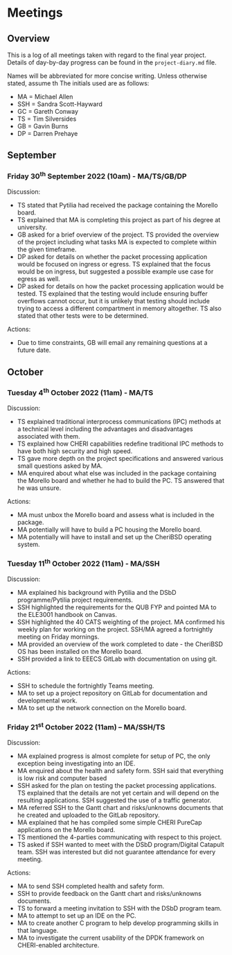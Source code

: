 # Meetings

## Overview
This is a log of all meetings taken with regard to the final year project.
Details of day-by-day progress can be found in the `project-diary.md` file.

Names will be abbreviated for more concise writing.
Unless otherwise stated, assume th
The initials used are as follows:
- MA = Michael Allen
- SSH = Sandra Scott-Hayward
- GC = Gareth Conway
- TS = Tim Silversides
- GB = Gavin Burns
- DP = Darren Prehaye

## September

### Friday 30<sup>th</sup> September 2022 (10am) - MA/TS/GB/DP
Discussion:
- TS stated that Pytilia had received the package containing the Morello board.
- TS explained that MA is completing this project as part of his degree at university.
- GB asked for a brief overview of the project. TS provided the overview of the project including what tasks MA is expected to complete within the given timeframe.
- DP asked for details on whether the packet processing application would be focused on ingress or egress. TS explained that the focus would be on ingress, but suggested a possible example use case for egress as well.
- DP asked for details on how the packet processing application would be tested. TS explained that the testing would include ensuring buffer overflows cannot occur, but it is unlikely that testing should include trying to access a different compartment in memory altogether. TS also stated that other tests were to be determined.

Actions:
- Due to time constraints, GB will email any remaining questions at a future date.

## October

### Tuesday 4<sup>th</sup> October 2022 (11am) - MA/TS
Discussion:
- TS explained traditional interprocess communications (IPC) methods at a technical level including the advantages and disadvantages associated with them.
- TS explained how CHERI capabilities redefine traditional IPC methods to have both high security and high speed.
- TS gave more depth on the project specifications and answered various small questions asked by MA.
- MA enquired about what else was included in the package containing the Morello board and whether he had to build the PC. TS answered that he was unsure.

Actions:
- MA must unbox the Morello board and assess what is included in the package.
- MA potentially will have to build a PC housing the Morello board.
- MA potentially will have to install and set up the CheriBSD operating system.

### Tuesday 11<sup>th</sup> October 2022 (11am) - MA/SSH
Discussion:
- MA explained his background with Pytilia and the DSbD programme/Pytilia project requirements.
- SSH highlighted the requirements for the QUB FYP and pointed MA to the ELE3001 handbook on Canvas.
- SSH highlighted the 40 CATS weighting of the project. MA confirmed his weekly plan for working on the project. SSH/MA agreed a fortnightly meeting on Friday mornings.
- MA provided an overview of the work completed to date - the CheriBSD OS has been installed on the Morello board.
- SSH provided a link to EEECS GitLab with documentation on using git.

Actions:
- SSH to schedule the fortnightly Teams meeting.
- MA to set up a project repository on GitLab for documentation and developmental work.
- MA to set up the network connection on the Morello board.

### Friday 21<sup>st</sup> October 2022 (11am) – MA/SSH/TS
Discussion:
- MA explained progress is almost complete for setup of PC, the only exception being investigating into an IDE.
- MA enquired about the health and safety form. SSH said that everything is low risk and computer based
- SSH asked for the plan on testing the packet processing applications. TS explained that the details are not yet certain and will depend on the resulting applications. SSH suggested the use of a traffic generator.
- MA referred SSH to the Gantt chart and risks/unknowns documents that he created and uploaded to the GitLab repository.
- MA explained that he has compiled some simple CHERI PureCap applications on the Morello board.
- TS mentioned the 4-parties communicating with respect to this project.
- TS asked if SSH wanted to meet with the DSbD program/Digital Catapult team. SSH was interested but did not guarantee attendance for every meeting.

Actions:
- MA to send SSH completed health and safety form.
- SSH to provide feedback on the Gantt chart and risks/unknowns documents.
- TS to forward a meeting invitation to SSH with the DSbD program team.
- MA to attempt to set up an IDE on the PC.
- MA to create another C program to help develop programming skills in that language.
- MA to investigate the current usability of the DPDK framework on CHERI-enabled architecture.
